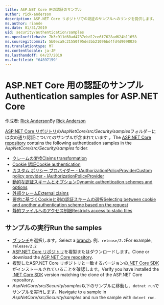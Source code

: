 ```yaml
---
title: ASP.NET Core 用の認証のサンプル
author: rick-anderson
description: ASP.NET Core リポジトリでの認証のサンプルへのリンクを提供します。
ms.author: riande
ms.date: 01/31/2019
uid: security/authentication/samples
ms.openlocfilehash: 7b3c911d60ad4737ebd12ce6f7628ad624b11658
ms.sourcegitcommit: 5b0eca8c21550f95de3bb21096bd4fd4d9098026
ms.translationtype: MT
ms.contentlocale: ja-JP
ms.lasthandoff: 04/27/2019
ms.locfileid: "64897159"
---
```

# <a name="authentication-samples-for-aspnet-core"></a><span data-ttu-id="f8d9f-103">ASP.NET Core 用の認証のサンプル</span><span class="sxs-lookup"><span data-stu-id="f8d9f-103">Authentication samples for ASP.NET Core</span></span>

<span data-ttu-id="f8d9f-104">作成者: [Rick Anderson](https://twitter.com/RickAndMSFT)</span><span class="sxs-lookup"><span data-stu-id="f8d9f-104">By [Rick Anderson](https://twitter.com/RickAndMSFT)</span></span>

<span data-ttu-id="f8d9f-105">[ASP.NET Core リポジトリ](https://github.com/aspnet/AspNetCore)の*AspNetCore/src/Security/samples*フォルダーには次の通り認証についてのサンプルが含まれています 。</span><span class="sxs-lookup"><span data-stu-id="f8d9f-105">The [ASP.NET Core repository](https://github.com/aspnet/AspNetCore) contains the following authentication samples in the *AspNetCore/src/Security/samples* folder:</span></span>

* [<span data-ttu-id="f8d9f-106">クレームの変換</span><span class="sxs-lookup"><span data-stu-id="f8d9f-106">Claims transformation</span></span>](https://github.com/aspnet/AspNetCore/tree/release/2.2/src/Security/samples/ClaimsTransformation)
* [<span data-ttu-id="f8d9f-107">Cookie 認証</span><span class="sxs-lookup"><span data-stu-id="f8d9f-107">Cookie authentication</span></span>](https://github.com/aspnet/AspNetCore/tree/release/2.2/src/Security/samples/Cookies)
* [<span data-ttu-id="f8d9f-108">カスタム ポリシー プロバイダー - IAuthorizationPolicyProvider</span><span class="sxs-lookup"><span data-stu-id="f8d9f-108">Custom policy provider - IAuthorizationPolicyProvider</span></span>](https://github.com/aspnet/AspNetCore/tree/release/2.2/src/Security/samples/CustomPolicyProvider)
* [<span data-ttu-id="f8d9f-109">動的な認証スキームとオプション</span><span class="sxs-lookup"><span data-stu-id="f8d9f-109">Dynamic authentication schemes and options</span></span>](https://github.com/aspnet/AspNetCore/tree/release/2.2/src/Security/samples/DynamicSchemes)
* [<span data-ttu-id="f8d9f-110">外部クレーム</span><span class="sxs-lookup"><span data-stu-id="f8d9f-110">External claims</span></span>](https://github.com/aspnet/AspNetCore/tree/release/2.2/src/Security/samples/Identity.ExternalClaims)
* [<span data-ttu-id="f8d9f-111">要求に基づくCookieと別の認証スキームの選択</span><span class="sxs-lookup"><span data-stu-id="f8d9f-111">Selecting between cookie and another authentication scheme based on the request</span></span>](https://github.com/aspnet/AspNetCore/tree/release/2.2/src/Security/samples/PathSchemeSelection)
* [<span data-ttu-id="f8d9f-112">静的ファイルへのアクセス制限</span><span class="sxs-lookup"><span data-stu-id="f8d9f-112">Restricts access to static files</span></span>](https://github.com/aspnet/AspNetCore/tree/release/2.2/src/Security/samples/StaticFilesAuth)

## <a name="run-the-samples"></a><span data-ttu-id="f8d9f-113">サンプルの実行</span><span class="sxs-lookup"><span data-stu-id="f8d9f-113">Run the samples</span></span>

* <span data-ttu-id="f8d9f-114">[ブランチ](https://github.com/aspnet/AspNetCore)を選択します。</span><span class="sxs-lookup"><span data-stu-id="f8d9f-114">Select a [branch](https://github.com/aspnet/AspNetCore).</span></span> <span data-ttu-id="f8d9f-115">例、`release/2.2`</span><span class="sxs-lookup"><span data-stu-id="f8d9f-115">For example, `release/2.2`</span></span>
* <span data-ttu-id="f8d9f-116">[ASP.NET Core リポジトリ](https://github.com/aspnet/AspNetCore)を複製またはダウンロードします。</span><span class="sxs-lookup"><span data-stu-id="f8d9f-116">Clone or download the [ASP.NET Core repository](https://github.com/aspnet/AspNetCore).</span></span>
* <span data-ttu-id="f8d9f-117">複製したASP.NET Core リポジトリと一致するバージョンの[.NET Core SDK](https://www.microsoft.com/net/download/all)がインストールされていることを確認します。</span><span class="sxs-lookup"><span data-stu-id="f8d9f-117">Verify you have installed the [.NET Core SDK](https://www.microsoft.com/net/download/all) version matching the clone of the ASP.NET Core repository.</span></span>
* <span data-ttu-id="f8d9f-118">*AspNetCore/src/Security/samples*以下のサンプルに移動し、`dotnet run`でサンプルを実行します。</span><span class="sxs-lookup"><span data-stu-id="f8d9f-118">Navigate to a sample in *AspNetCore/src/Security/samples* and run the sample with `dotnet run`.</span></span>
